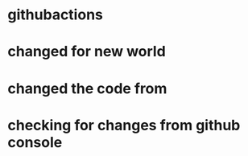 ﻿# githubactions
# changed for new world
# changed the code from
# checking for changes from github console
